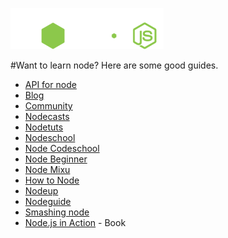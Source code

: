 ![](node-logo.png)

#Want to learn node? Here are some good guides.


+ [API for node](http://nodejs.org/api/)
+ [Blog](http://blog.nodejs.org/)
+ [Community](http://nodejs.org/community/)
+ [Nodecasts](http://nodecasts.net/)
+ [Nodetuts](http://nodetuts.com/)
+ [Nodeschool](http://nodeschool.io/)
+ [Node Codeschool](http://node.codeschool.com/)
+ [Node Beginner](http://www.nodebeginner.org/)
+ [Node Mixu](http://book.mixu.net/node/)
+ [How to Node](http://howtonode.org/)
+ [Nodeup](http://nodeup.com/)
+ [Nodeguide](http://nodeguide.com/)
+ [Smashing node](http://smashingnode.com/)
+ [Node.js in Action](http://www.manning.com/cantelon/) - Book